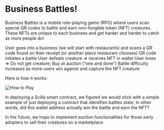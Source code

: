 # Business Battles!

Business Battles is a mobile role-playing game (RPG) where users scan special QR codes to battle and earn non-fungible token (NFT) creatures.
These NFTs are unique to each business and get harder and harder to catch as more people do!

User goes into a business (we will start with restaurants) and scans a QR code found on their receipt (or another place restaurant chooses)
QR code initiates a battle
User defeats creature => receives NFT in wallet
User loses ⇒ Do not get creature; Buy at auction (“one and done”)
Battle difficulty increases as more users win against and capture the NFT creature

Here is how it works:

![How to Play](xxxxxxxxxxxx)


In deploying a Scilla smart contract, we figured we would stick with a simple example of just deploying a contract that identifies battles state. In other words, did this wallet address actually win the battle and earn the NFT?

In the future, we hope to implement auction functionalities for those early adopters to sell their creatures on a marketplace.
